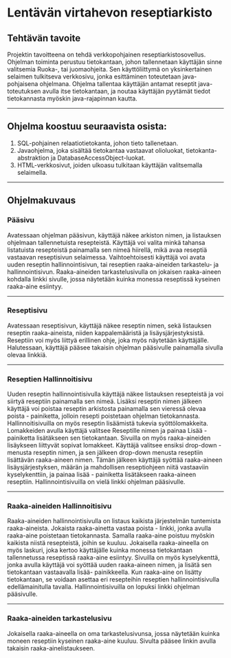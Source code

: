 # Lentävän virtahevon reseptiarkisto

## Tehtävän tavoite
Projektin tavoitteena on tehdä verkkopohjainen reseptiarkistosovellus.
Ohjelman toiminta perustuu tietokantaan, johon tallennetaan käyttäjän sinne valitsemia Ruoka-, tai juomaohjeita. Sen käyttöliittymä on yksinkertainen selaimen tulkitseva verkkosivu, jonka esittäminen toteutetaan java-pohjaisena ohjelmana. Ohjelma tallentaa käyttäjän antamat reseptit java-toteutuksen avulla itse tietokantaan, ja noutaa käyttäjän pyytämät tiedot tietokannasta myöskin java-rajapinnan kautta.

___

## Ohjelma koostuu seuraavista osista:
1. SQL-pohjainen relaatiotietokanta, johon tieto tallenetaan.
2. Javaohjelma, joka sisältää tietokantaa vastaavat olioluokat, tietokanta-abstraktion ja DatabaseAccessObject-luokat.
3. HTML-verkkosivut, joiden ulkoasu tulkitaan käyttäjän valitsemalla selaimella.

___

## Ohjelmakuvaus

### Pääsivu
Avatessaan ohjelman pääsivun, käyttäjä näkee arkiston nimen, ja listauksen ohjelmaan tallennetuista resepteistä. Käyttäjä voi valita minkä tahansa listatuista resepteistä painamalla sen nimeä hiirellä, mikä avaa reseptiä vastaavan reseptisivun selaimessa. Vaihtoehtoisesti käyttäjä voi avata uuden reseptin hallinnointisivun, tai reseptien raaka-aineiden tarkastelu- ja hallinnointisivun. Raaka-aineiden tarkastelusivulla on jokaisen raaka-aineen kohdalla linkki sivulle, jossa näytetään kuinka monessa reseptissä kyseinen raaka-aine esiintyy.
___

### Reseptisivu
Avatessaan reseptisivun, käyttäjä näkee reseptin nimen, sekä listauksen reseptin raaka-aineista, niiden kappalemääristä ja lisäysjärjestyksistä. Reseptiin voi myös liittyä erillinen ohje, joka myös näytetään käyttäjälle. Halutessaan, käyttäjä pääsee takaisin ohjelman pääsivulle painamalla sivulla olevaa linkkiä.
____

### Reseptien Hallinnoitisivu
Uuden reseptin hallinnointisivulla käyttäjä näkee listauksen resepteistä ja voi siirtyä reseptiin painamalla sen nimeä. Lisäksi reseptin nimen jälkeen käyttäjä voi poistaa reseptin arkistosta painamalla sen vieressä olevaa poista - painiketta, jolloin resepti poistetaan ohjelman tietokannasta. Hallinnoitisivuilla on myös reseptin lisäämistä tukevia syöttölomakkeita. Lomakkeiden avulla käyttäjä valitsee Reseptille nimen ja painaa Lisää - painiketta lisätäkseen sen tietokantaan. Sivuilla on myös raaka-aineiden lisäykseen liittyvät sopivat lomakkeet. Käyttäjä valitsee ensiksi drop-down - menusta reseptin nimen, ja sen jälkeen drop-down menusta reseptiin lisättävän raaka-aineen nimen. Tämän jälkeen käyttäjä syöttää raaka-aineen lisäysjärjestyksen, määrän ja mahdollisen reseptiohjeen niitä vastaaviin kyselykenttiin, ja painaa lisää - painiketta lisätäkseen raaka-aineen reseptiin. Hallinnointisivuilla on vielä linkki ohjelman pääsivulle.

_____

### Raaka-aineiden Hallinnoitisivu
Raaka-aineiden hallinnointisivulla on listaus kaikista järjestelmän tuntemista raaka-aineista. Jokaista raaka-ainetta vastaa poista - linkki, jonka avulla raaka-aine poistetaan tietokannasta. Samalla raaka-aine poistuu myöskin kaikista niistä resepteistä, joihin se kuuluu. Jokaisella raaka-aineella on myös laskuri, joka kertoo käyttäjälle kuinka monessa tietokantaan tallennetussa reseptissä raaka-aine esiintyy. Sivuilla on myös kyselykenttä, jonka avulla käyttäjä voi syöttää uuden raaka-aineen nimen, ja lisätä sen tietokantaan vastaavalla lisää- painikkeella. Kun raaka-aine on lisätty tietokantaan, se voidaan asettaa eri resepteihin reseptien hallinnointisivulla edellämainitulla tavalla. Hallinnointisivuilla on lopuksi linkki ohjelman pääsivulle.

___

### Raaka-aineiden tarkastelusivu
Jokaisella raaka-aineella on oma tarkastelusivunsa, jossa näytetään kuinka moneen reseptiin kyseinen raaka-aine kuuluu. Sivulta pääsee linkin avulla takaisin raaka-ainelistaukseen.
